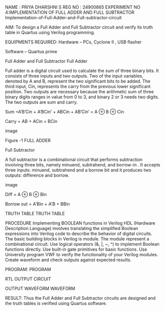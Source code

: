 NAME : PRIYA DHARSHNI S
REG NO : 24900865
EXPERIMENT NO 4:IMPLEMENTATION OF FULL ADDER AND FULL SUBTRACTOR
Implementation-of-Full-Adder-and-Full-subtractor-circuit

AIM:
To design a Full Adder and Full Subtractor circuit and verify its truth table in Quartus using Verilog programming.

EQUIPMENTS REQUIRED:
Hardware – PCs, Cyclone II , USB flasher

Software – Quartus prime

Full Adder and Full Subtractor
Full Adder

Full adder is a digital circuit used to calculate the sum of three binary bits. It consists of three inputs and two outputs. Two of the input variables, denoted by A and B, represent the two significant bits to be added. The third input, Cin, represents the carry from the previous lower significant position. Two outputs are necessary because the arithmetic sum of three binary digits ranges in value from 0 to 3, and binary 2 or 3 needs two digits. The two outputs are sum and carry.

Sum =A’B’Cin + A’BCin’ + ABCin + AB’Cin’ = A ⊕ B ⊕ Cin

Carry = AB + ACin + BCin

image

Figure -1 FULL ADDER

Full Subtractor

A full subtractor is a combinational circuit that performs subtraction involving three bits, namely minuend, subtrahend, and borrow-in . It accepts three inputs: minuend, subtrahend and a borrow bit and it produces two outputs: difference and borrow.

image

Diff = A ⊕ B ⊕ Bin

Borrow out = A'Bin + A'B + BBin

TRUTH TABLE
TRUTH TABLE 

PROCEDURE
Implementing BOOLEAN functions in Verilog HDL (Hardware Description Language) involves translating the simplified Boolean expressions into Verilog code to describe the behavior of digital circuits. The basic building blocks in Verilog is module. The module represent a combinational circuit. Use logical operators (&, |, ~, ^) to implement Boolean functions directly. Use built-in gate primitives for basic functions. Use University program VWF to verify the functionality of your Verilog modules. Create waveform and check outputs against expected results.

PROGRAM:
PROGRAM

RTL OUTPUT
CIRCUIT

OUTPUT WAVEFORM
WAVEFORM

RESULT:
Thus the Full Adder and Full Subtractor circuits are designed and the truth tables is verified using Quartus software.

